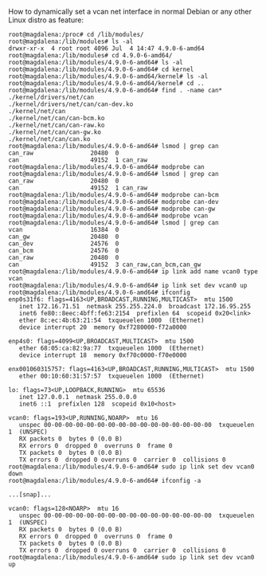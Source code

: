 How to dynamically set a vcan net interface in normal Debian or any other Linux distro as feature:

    root@magdalena:/proc# cd /lib/modules/
    root@magdalena:/lib/modules# ls -al
    drwxr-xr-x  4 root root 4096 Jul  4 14:47 4.9.0-6-amd64
    root@magdalena:/lib/modules# cd 4.9.0-6-amd64/
    root@magdalena:/lib/modules/4.9.0-6-amd64# ls -al
    root@magdalena:/lib/modules/4.9.0-6-amd64# cd kernel
    root@magdalena:/lib/modules/4.9.0-6-amd64/kernel# ls -al
    root@magdalena:/lib/modules/4.9.0-6-amd64/kernel# cd ..
    root@magdalena:/lib/modules/4.9.0-6-amd64# find . -name can*
    ./kernel/drivers/net/can
    ./kernel/drivers/net/can/can-dev.ko
    ./kernel/net/can
    ./kernel/net/can/can-bcm.ko
    ./kernel/net/can/can-raw.ko
    ./kernel/net/can/can-gw.ko
    ./kernel/net/can/can.ko
    root@magdalena:/lib/modules/4.9.0-6-amd64# lsmod | grep can
    can_raw                20480  0
    can                    49152  1 can_raw
    root@magdalena:/lib/modules/4.9.0-6-amd64# modprobe can
    root@magdalena:/lib/modules/4.9.0-6-amd64# lsmod | grep can
    can_raw                20480  0
    can                    49152  1 can_raw
    root@magdalena:/lib/modules/4.9.0-6-amd64# modprobe can-bcm
    root@magdalena:/lib/modules/4.9.0-6-amd64# modprobe can-dev
    root@magdalena:/lib/modules/4.9.0-6-amd64# modprobe can-gw
    root@magdalena:/lib/modules/4.9.0-6-amd64# modprobe vcan
    root@magdalena:/lib/modules/4.9.0-6-amd64# lsmod | grep can
    vcan                   16384  0
    can_gw                 20480  0
    can_dev                24576  0
    can_bcm                24576  0
    can_raw                20480  0
    can                    49152  3 can_raw,can_bcm,can_gw
    root@magdalena:/lib/modules/4.9.0-6-amd64# ip link add name vcan0 type vcan
    root@magdalena:/lib/modules/4.9.0-6-amd64# ip link set dev vcan0 up
    root@magdalena:/lib/modules/4.9.0-6-amd64# ifconfig
    enp0s31f6: flags=4163<UP,BROADCAST,RUNNING,MULTICAST>  mtu 1500
	   inet 172.16.71.51  netmask 255.255.224.0  broadcast 172.16.95.255
	   inet6 fe80::8eec:4bff:fe63:2154  prefixlen 64  scopeid 0x20<link>
	   ether 8c:ec:4b:63:21:54  txqueuelen 1000  (Ethernet)
	   device interrupt 20  memory 0xf7280000-f72a0000  

    enp4s0: flags=4099<UP,BROADCAST,MULTICAST>  mtu 1500
	   ether 68:05:ca:82:9a:77  txqueuelen 1000  (Ethernet)
	   device interrupt 18  memory 0xf70c0000-f70e0000  

    enx001060315757: flags=4163<UP,BROADCAST,RUNNING,MULTICAST>  mtu 1500
	   ether 00:10:60:31:57:57  txqueuelen 1000  (Ethernet)

    lo: flags=73<UP,LOOPBACK,RUNNING>  mtu 65536
	   inet 127.0.0.1  netmask 255.0.0.0
	   inet6 ::1  prefixlen 128  scopeid 0x10<host>

    vcan0: flags=193<UP,RUNNING,NOARP>  mtu 16
	   unspec 00-00-00-00-00-00-00-00-00-00-00-00-00-00-00-00  txqueuelen 1  (UNSPEC)
	   RX packets 0  bytes 0 (0.0 B)
	   RX errors 0  dropped 0  overruns 0  frame 0
	   TX packets 0  bytes 0 (0.0 B)
	   TX errors 0  dropped 0 overruns 0  carrier 0  collisions 0
    root@magdalena:/lib/modules/4.9.0-6-amd64# sudo ip link set dev vcan0 down
    root@magdalena:/lib/modules/4.9.0-6-amd64# ifconfig -a

    ...[snap]...

    vcan0: flags=128<NOARP>  mtu 16
	   unspec 00-00-00-00-00-00-00-00-00-00-00-00-00-00-00-00  txqueuelen 1  (UNSPEC)
	   RX packets 0  bytes 0 (0.0 B)
	   RX errors 0  dropped 0  overruns 0  frame 0
	   TX packets 0  bytes 0 (0.0 B)
	   TX errors 0  dropped 0 overruns 0  carrier 0  collisions 0
    root@magdalena:/lib/modules/4.9.0-6-amd64# sudo ip link set dev vcan0 up
